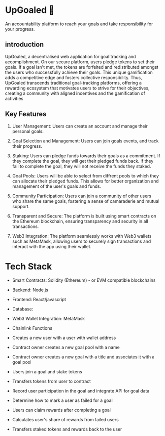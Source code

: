 # UpGoaled 🏁
An accountability platform to reach your goals and take responsibility for your progress.

## introduction  
UpGoaled, a decentralised web application for goal tracking and accomplishment. On our secure platform, users pledge tokens to set their goals. If a goal isn't met, the tokens are forfeited and redistributed amongst the users who successfully achieve their goals. This unique gamification adds a competitive edge and fosters collective responsibility. Thus, UpGoaled transcends traditional goal-tracking platforms, offering a rewarding ecosystem that motivates users to strive for their objectives, creating a community with aligned incentives and the gamification of activities

## Key Features
1. User Management: Users can create an account and manage their personal goals.

2. Goal Selection and Management: Users can join goals events, and track their progress. 

3. Staking: Users can pledge funds towards their goals as a commitment. If they complete the goal, they will get their pledged funds back. If they fail to complete the goal, they will not receive the funds they staked.

4. Goal Pools: Users will be able to select from diffrent pools to which they can allocate their pledged funds. This allows for better organization and management of the user's goals and funds.

5. Community Participation: Users can join a community of other users who share the same goals, fostering a sense of camaraderie and mutual support.

6. Transparent and Secure: The platform is built using smart contracts on the Ethereum blockchain, ensuring transparency and security in all transactions.

7. Web3 Integration: The platform seamlessly works with Web3 wallets such as MetaMask, allowing users to securely sign transactions and interact with the app using their wallet.

# Tech Stack

- Smart Contracts: Solidity (Ethereum) - or EVM compatible blockchains
- Backend: Node.js 
- Frontend: React/javascript
- Database: 
- Web3 Wallet Integration: MetaMask
- Chainlink Functions 

- Creates a new user with a user with wallet address
- Contract owner creates a new goal pool with a name
- Contract owner creates a new goal with a title and associates it with a goal pool
- Users join a goal and stake tokens
- Transfers tokens from user to contract
- Record user participation in the goal and integrate API for goal data

- Determine how to mark a user as failed for a goal
- Users can claim rewards after completing a goal
- Calculates user's share of rewards from failed users
- Transfers staked tokens and rewards back to the user

